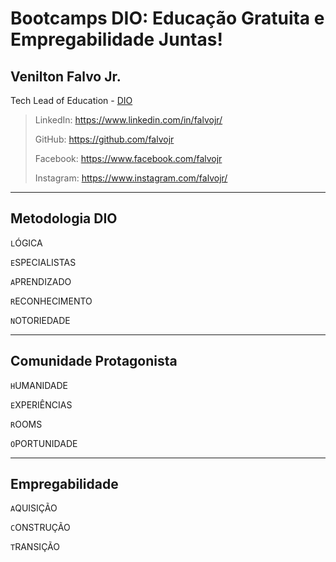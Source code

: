 # Bootcamps DIO: Educação Gratuita e Empregabilidade Juntas!

## Venilton Falvo Jr.

Tech Lead of Education - [DIO](https://web.dio.me/home)

> LinkedIn: <https://www.linkedin.com/in/falvojr/>
>
> GitHub: <https://github.com/falvojr>
>
> Facebook: <https://www.facebook.com/falvojr>
>
> Instagram: <https://www.instagram.com/falvojr/>

---

## Metodologia DIO

`L`ÓGICA

`E`SPECIALISTAS

`A`PRENDIZADO

`R`ECONHECIMENTO

`N`OTORIEDADE

---

## Comunidade Protagonista

`H`UMANIDADE

`E`XPERIÊNCIAS

`R`OOMS

`O`PORTUNIDADE

---

## Empregabilidade

`A`QUISIÇÃO

`C`ONSTRUÇÃO

`T`RANSIÇÃO
